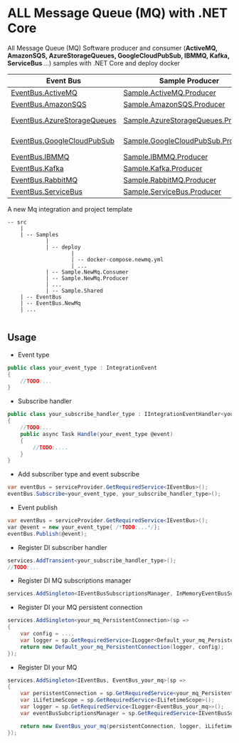 ALL Message Queue (MQ) with .NET Core
=====================================

All Message Queue (MQ) Software producer and consumer (<b>ActiveMQ, AmazonSQS, AzureStorageQueues, GoogleCloudPubSub, IBMMQ, Kafka, ServiceBus </b> ...) samples with .NET Core and deploy docker


| Event Bus | Sample Producer | Sample Consumer | deploy docker-compose |
| --------- | --------------- | --------------- | --------------------- |
|[EventBus.ActiveMQ](/tree/master/src/EventBus.ActiveMQ)|[Sample.ActiveMQ.Producer](/tree/master/src/Samples/Sample.ActiveMQ.Producer)|[Sample.ActiveMQ.Consumer](/tree/master/src/Samples/Sample.ActiveMQ.Consumer)|[docker-compose.activemq.yml](./docker-compose.activemq.yml)|
|[EventBus.AmazonSQS](/tree/master/src/EventBus.AmazonSQS)|[Sample.AmazonSQS.Producer](/tree/master/src/Samples/Sample.AmazonSQS.Producer)|[Sample.AmazonSQS.Consumer](/tree/master/src/Samples/Sample.AmazonSQS.Consumer)|[docker-compose.amazonsqs.yml](./docker-compose.amazonsqs.yml)|
|[EventBus.AzureStorageQueues](/tree/master/src/EventBus.)|[Sample.AzureStorageQueues.Producer](/tree/master/src/Samples/Sample.AzureStorageQueues.Producer)|[Sample.AzureStorageQueues.Consumer](/tree/master/src/Samples/Sample.AzureStorageQueues.Consumer)|[docker-compose.azurestoragequeues.yml](./docker-compose.azurestoragequeues.yml)|
|[EventBus.GoogleCloudPubSub](/tree/master/src/EventBus.GoogleCloudPubSub)|[Sample.GoogleCloudPubSub.Producer](/tree/master/src/Samples/Sample.GoogleCloudPubSub.Producer)|[Sample.GoogleCloudPubSub.Consumer](/tree/master/src/Samples/Sample.GoogleCloudPubSub.Consumer)|[docker-compose.googlecloudpubsub.yml](./docker-compose.googlecloudpubsub.yml)|
|[EventBus.IBMMQ](/tree/master/src/EventBus.IBMMQ)|[Sample.IBMMQ.Producer](/tree/master/src/Samples/Sample.IBMMQ.Producer)|[Sample.IBMMQ.Consumer](/tree/master/src/Samples/Sample.IBMMQ.Consumer)|[docker-compose.ibmmq.yml](./docker-compose.ibmmq.yml)|
|[EventBus.Kafka](/tree/master/src/EventBus.Kafka)|[Sample.Kafka.Producer](/tree/master/src/Samples/Sample.Kafka.Producer)|[Sample.Kafka.Consumer](/tree/master/src/Samples/Sample.kafka.Consumer)|[docker-compose.Kafka.yml](./docker-compose.kafka.yml)|
|[EventBus.RabbitMQ](/tree/master/src/EventBus.RabbitMQ)|[Sample.RabbitMQ.Producer](/tree/master/src/Samples/Sample.RabbitMQ.Producer)|[Sample.RabbitMQ.Consumer](/tree/master/src/Samples/Sample.RabbitMQ.Consumer)|[docker-compose.rabbitmq.yml](./docker-compose.rabbitmq.yml)|
|[EventBus.ServiceBus](/tree/master/src/EventBus.ServiceBus)|[Sample.ServiceBus.Producer](/tree/master/src/Samples/Sample.ServiceBus.Producer)|[Sample.ServiceBus.Consumer](/tree/master/src/Samples/Sample.ServiceBus.Consumer)|[docker-compose.servicebus.yml](./docker-compose.servicebus.yml)|

<!--|[EventBus.](/tree/master/src/EventBus.)|[Sample..Producer](/tree/master/src/Samples/Sample..Producer)|[Sample..Consumer](/tree/master/src/Samples/Sample..Consumer)|[docker-compose..yml](./docker-compose..yml)| -->

A new Mq integration and project template
```
-- src
    |
    | -- Samples
            |
            | -- deploy
                    |
                    | -- docker-compose.newmq.yml
                    | ...
            | -- Sample.NewMq.Consumer
            | -- Sample.NewMq.Producer
            | ...
            | -- Sample.Shared
    | -- EventBus
    | -- EventBus.NewMq
    | ...


```

Usage
-----


- Event type

```csharp
public class your_event_type : IntegrationEvent
{
    //TODO:...
}
```

 - Subscribe handler

```csharp
public class your_subscribe_handler_type : IIntegrationEventHandler<your_event_type>
{
    //TODO:...
    public async Task Handle(your_event_type @event)
    {
        //TODO:....
    }
}
```


 - Add subscriber type and event subscribe
```csharp
var eventBus = serviceProvider.GetRequiredService<IEventBus>();
eventBus.Subscribe<your_event_type, your_subscribe_handler_type>();

```

 - Event publish
```csharp
var eventBus = serviceProvider.GetRequiredService<IEventBus>();
var @event = new your_event_type{ /*TODO:...*/};
eventBus.Publish(@event);

```

 - Register DI subscriber handler
```csharp
services.AddTransient<your_subscribe_handler_type>();
//TODO:...
```

 - Register DI MQ subscriptions manager
```csharp
services.AddSingleton<IEventBusSubscriptionsManager, InMemoryEventBusSubscriptionsManager>();
```

 - Register DI your MQ persistent connection
```csharp
services.AddSingleton<your_mq_PersistentConnection>(sp =>
{
    var config = ....
    var logger = sp.GetRequiredService<ILogger<Default_your_mq_PersistentConnection>>();
    return new Default_your_mq_PersistentConnection(logger, config);
});
```

 - Register DI your MQ
```csharp
services.AddSingleton<IEventBus, EventBus_your_mq>(sp =>
{
    var persistentConnection = sp.GetRequiredService<your_mq_PersistentConnection>();
    var iLifetimeScope = sp.GetRequiredService<ILifetimeScope>();
    var logger = sp.GetRequiredService<ILogger<EventBus_your_mq>>();
    var eventBusSubcriptionsManager = sp.GetRequiredService<IEventBusSubscriptionsManager>();

    return new EventBus_your_mq(persistentConnection, logger, iLifetimeScope, eventBusSubcriptionsManager);
});
```